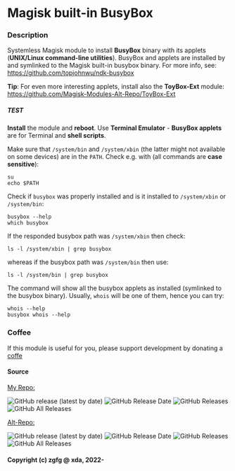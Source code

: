# Magisk built-in BusyBox

### Description
Systemless Magisk module to install **BusyBox** binary with its applets (**UNIX/Linux command-line utilities**).
BusyBox and applets are installed by and symlinked to the Magisk built-in busybox binary.
For more info, see:
https://github.com/topjohnwu/ndk-busybox

**Tip**: For even more interesting applets, install also the **ToyBox-Ext** module:
https://github.com/Magisk-Modules-Alt-Repo/ToyBox-Ext

##### TEST

**Install** the module and **reboot**. Use **Terminal Emulator** - **BusyBox applets** are for Terminal and **shell scripts**.

Make sure that `/system/bin` and `/system/xbin` (the latter might not available on some devices) are in the `PATH`.
Check e.g. with (all commands are **case sensitive**):
```
su
echo $PATH
```
Check if `busybox` was properly installed and is it installed to `/system/xbin` or `/system/bin`:
```
busybox --help
which busybox
```
If the responded busybox path was `/system/xbin` then check:
```
ls -l /system/xbin | grep busybox
```
whereas if the busybox path was `/system/bin` then use:
```
ls -l /system/bin | grep busybox
```
The command will show all the busybox applets as installed (symlinked to the busybox binary).
Usually, `whois` will be one of them, hence you can try:
```
whois --help
busybox whois --help
```

### Coffee
If this module is useful for you, please support development by donating a [coffe](https://www.paypal.me/ipenzar)

#### Source 

[My Repo:](https://github.com/zgfg/BuiltIn-BusyBox)

![GitHub release (latest by date)](https://img.shields.io/github/v/release/zgfg/BuiltIn-BusyBox?label=Release&style=plastic) ![GitHub Release Date](https://img.shields.io/github/release-date/zgfg/BuiltIn-BusyBox?label=Release%20Date&style=plastic) 
![GitHub Releases](https://img.shields.io/github/downloads/zgfg/BuiltIn-BusyBox/latest/total?label=Downloads%20%28Latest%20Release%29&style=plastic)
![GitHub All Releases](https://img.shields.io/github/downloads/zgfg/BuiltIn-BusyBox/total?label=Total%20Downloads%20%28All%20Releases%29&style=plastic)

[Alt-Repo:](https://github.com/Magisk-Modules-Alt-Repo/BuiltIn-BusyBox)

![GitHub release (latest by date)](https://img.shields.io/github/v/release/Magisk-Modules-Alt-Repo/BuiltIn-BusyBox?label=Release&style=plastic) ![GitHub Release Date](https://img.shields.io/github/release-date/Magisk-Modules-Alt-Repo/BuiltIn-BusyBox?label=Release%20Date&style=plastic) 
![GitHub Releases](https://img.shields.io/github/downloads/Magisk-Modules-Alt-Repo/BuiltIn-BusyBox/latest/total?label=Downloads%20%28Latest%20Release%29&style=plastic)
![GitHub All Releases](https://img.shields.io/github/downloads/Magisk-Modules-Alt-Repo/BuiltIn-BusyBox/total?label=Total%20Downloads%20%28All%20Releases%29&style=plastic)

#### Copyright (c) zgfg @ xda, 2022-

